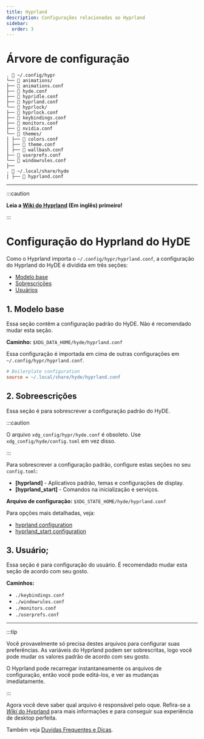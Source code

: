 ```yaml
---
title: Hyprland
description: Configurações relacionadas ao Hyprland
sidebar:
  order: 3
---
```


<link rel="stylesheet" href="/src/styles/tables.css">

# Árvore de configuração

```
. 📂 ~/.config/hypr
└── 📂 animations/
├── 📄 animations.conf
├── 📄 hyde.conf
├── 📄 hypridle.conf
├── 📄 hyprland.conf
└── 📂 hyprlock/
├── 📄 hyprlock.conf
├── 📄 keybindings.conf
├── 📄 monitors.conf
├── 📄 nvidia.conf
└── 📂 themes/
│ ├── 📄 colors.conf
│ ├── 📄 theme.conf
│ ├── 📄 wallbash.conf
├── 📄 userprefs.conf
└── 📄 windowrules.conf
├──
. 📂 ~/.local/share/hyde
│ ├── 📄 hyprland.conf
```

---

:::caution

**Leia a [Wiki do Hyprland](https://wiki.hyprland.org/) (Em inglês) primeiro!**

:::

# Configuração do Hyprland do HyDE

Como o Hyprland importa o `~/.config/hypr/hyprland.conf`, a configuração do Hyprland do HyDE é dividida em três seções:

- [Modelo base](#1-boilerplate)
- [Sobrescrições](#2-overrides)
- [Usuários](#3-users)

## 1. Modelo base

Essa seção contêm a configuração padrão do HyDE. Não é recomendado mudar esta seção.

**Caminho:** `$XDG_DATA_HOME/hyde/hyprland.conf`

Essa configuração é importada em cima de outras configurações em `~/.config/hypr/hyprland.conf`.

```ini
# Boilerplate configuration
source = ~/.local/share/hyde/hyprland.conf
```

## 2. Sobreescrições

Essa seção é para sobrescrever a configuração padrão do HyDE.

:::caution

O arquivo `xdg_config/hypr/hyde.conf` é obsoleto. Use `xdg_config/hyde/config.toml` em vez disso.

:::

Para sobrescrever a configuração padrão, configure estas seções no seu `config.toml`:

- **[hyprland]** - Aplicativos padrão, temas e configurações de display.
- **[hyprland_start]** - Comandos na inicialização e serviços.

**Arquivo de configuração:** `$XDG_STATE_HOME/hyde/hyprland.conf`

Para opções mais detalhadas, veja:
- [hyprland configuration](../config_toml/#hyprland)
- [hyprland_start configuration](../config_toml/#hyprland_start)

## 3. Usuário;

Essa seção é para configuração do usuário. É recomendado mudar esta seção de acordo com seu gosto.

**Caminhos:**

- `./keybindings.conf`
- `./windowrules.conf`
- `./monitors.conf`
- `./userprefs.conf`

---

:::tip

Você provavelmente só precisa destes arquivos para configurar suas preferências.
As variáveis do Hyprland podem ser sobrescritas, logo você pode mudar os valores padrão de acordo com seu gosto.

O Hyprland pode recarregar instantaneamente os arquivos de configuração, então você pode editá-los, e ver as mudanças imediatamente.

:::

Agora você deve saber qual arquivo é responsável pelo oque. Refira-se a [_Wiki_ do Hyprland](https://wiki.hyprland.org) para mais informações e para conseguir sua experiência de desktop perfeita.

Também veja [Duvidas Frequentes e Dicas](../help/faq#how-can-i-change-keyboard-layout).
